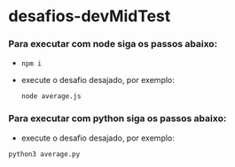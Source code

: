 # desafios-devMidTest

### Para executar com node siga os passos abaixo:

- ```shell
  npm i
  ```
- execute o desafio desajado, por exemplo:
  
  ```shell
  node average.js
  ```

### Para executar com python siga os passos abaixo:
  - execute o desafio desajado, por exemplo:
  
  ```shell
  python3 average.py
  ```
